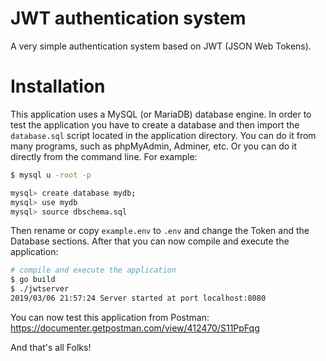 # JWT authentication system

A very simple authentication system based on JWT (JSON Web Tokens).

# Installation

This application uses a MySQL (or MariaDB) database engine. In order to test the application you have to create a database and then import the `database.sql` script located in the application directory. You can do it from many programs, such as phpMyAdmin, Adminer, etc. Or you can do it directly from the command line. For example:

```bash
$ mysql u -root -p

mysql> create database mydb;
mysql> use mydb
mysql> source dbschema.sql
```

Then rename or copy `example.env` to `.env` and change the Token and the Database sections. After that you can now compile and execute the application:

```bash
# compile and execute the application
$ go build
$ ./jwtserver
2019/03/06 21:57:24 Server started at port localhost:8080
```

You can now test this application from Postman:  
https://documenter.getpostman.com/view/412470/S11PpFqg

And that's all Folks!
